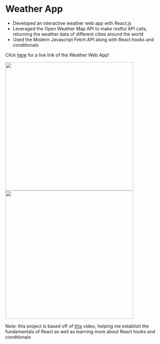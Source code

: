 # Weather App

- Developed an interactive weather web app with React.js
- Leveraged the Open Weather Map API to make restful API calls, returning the weather data of different cities around the world
- Used the Modern Javascript Fetch API along with React hooks and conditionals


Click [here](https://weatherdisplay.netlify.app/) for a live link of the Weather Web App!

<p float="left">
  <img src="https://user-images.githubusercontent.com/66896340/118201572-9eb1ed00-b40c-11eb-8401-cc1905a9e7f2.png" width="400" />
  <img src="https://user-images.githubusercontent.com/66896340/118180588-8f6e7780-b3eb-11eb-80cd-fdf203c41ca2.png" width="400" /> 
</p>

Note: this project is based off of [this](https://youtu.be/GuA0_Z1llYU) video, helping me establish the fundamentals of React as well as learning more about React hooks and conditionals
